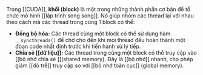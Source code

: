 Trong [[CUDA]], **khối (block)** là một trong những thành phần cơ bản để tổ chức mô hình [[lập trình song song]]. Nó giúp nhóm các thread lại với nhau theo cách mà các thread trong cùng 1 block có thể:
- **Đồng bộ hóa:** Các thread cùng một block có thể sử dụng hàm `__syncthreads()` để chờ cho đến khi mọi thread đều hoàn thành một đoạn code nhất định trước khi tiến hành xử lý tiếp.
- **Chia sẻ [[dữ liệu]]:** Các thread trong cùng một block có thể truy cập vào [[bộ nhớ chia sẻ ]](shared memory). Đây là [[bộ nhớ]] nhanh, cho phép giảm [[độ trễ]] truy cập so với [[bộ nhớ toàn cục]] (global memory).